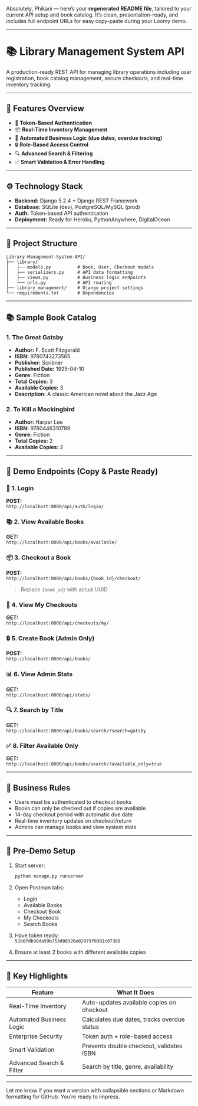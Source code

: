 Absolutely, Phikani — here’s your **regenerated README file**, tailored to your current API setup and book catalog. It’s clean, presentation-ready, and includes full endpoint URLs for easy copy-paste during your Loomy demo.

---

# 📚 Library Management System API

A production-ready REST API for managing library operations including user registration, book catalog management, secure checkouts, and real-time inventory tracking.

---

## 🚀 Features Overview

- 🔐 **Token-Based Authentication**
- 📦 **Real-Time Inventory Management**
- 🧠 **Automated Business Logic (due dates, overdue tracking)**
- 🔒 **Role-Based Access Control**
- 🔍 **Advanced Search & Filtering**
- ✅ **Smart Validation & Error Handling**

---

## ⚙️ Technology Stack

- **Backend:** Django 5.2.4 + Django REST Framework  
- **Database:** SQLite (dev), PostgreSQL/MySQL (prod)  
- **Auth:** Token-based API authentication  
- **Deployment:** Ready for Heroku, PythonAnywhere, DigitalOcean

---

## 📁 Project Structure

```
Library-Management-System-API/
├── library/
│   ├── models.py          # Book, User, Checkout models
│   ├── serializers.py     # API data formatting
│   ├── views.py           # Business logic endpoints
│   └── urls.py            # API routing
├── library_management/    # Django project settings
└── requirements.txt       # Dependencies
```

---

## 📚 Sample Book Catalog

### 1. The Great Gatsby
- **Author:** F. Scott Fitzgerald  
- **ISBN:** 9780743273565  
- **Publisher:** Scribner  
- **Published Date:** 1925-04-10  
- **Genre:** Fiction  
- **Total Copies:** 3  
- **Available Copies:** 3  
- **Description:** A classic American novel about the Jazz Age

### 2. To Kill a Mockingbird
- **Author:** Harper Lee  
- **ISBN:** 9780446310789  
- **Genre:** Fiction  
- **Total Copies:** 2  
- **Available Copies:** 2

---

## 🧪 Demo Endpoints (Copy & Paste Ready)

### 🔐 1. Login
**POST:**  
`http://localhost:8000/api/auth/login/`

### 📚 2. View Available Books
**GET:**  
`http://localhost:8000/api/books/available/`

### 📦 3. Checkout a Book
**POST:**  
`http://localhost:8000/api/books/{book_id}/checkout/`  
> Replace `{book_id}` with actual UUID

### 📅 4. View My Checkouts
**GET:**  
`http://localhost:8000/api/checkouts/my/`

### 🔒 5. Create Book (Admin Only)
**POST:**  
`http://localhost:8000/api/books/`

### 📊 6. View Admin Stats
**GET:**  
`http://localhost:8000/api/stats/`

### 🔍 7. Search by Title
**GET:**  
`http://localhost:8000/api/books/search/?search=gatsby`

### ✅ 8. Filter Available Only
**GET:**  
`http://localhost:8000/api/books/search/?available_only=true`

---

## 🧠 Business Rules

- Users must be authenticated to checkout books  
- Books can only be checked out if copies are available  
- 14-day checkout period with automatic due date  
- Real-time inventory updates on checkout/return  
- Admins can manage books and view system stats

---

## 🧰 Pre-Demo Setup

1. Start server:  
   ```bash
   python manage.py runserver
   ```

2. Open Postman tabs:
   - Login
   - Available Books
   - Checkout Book
   - My Checkouts
   - Search Books

3. Have token ready:  
   `51b0fdb99da59b753d08326e02079f0381c87388`

4. Ensure at least 2 books with different available copies

---

## 🎯 Key Highlights

| Feature                     | What It Does                                      |
|----------------------------|---------------------------------------------------|
| Real-Time Inventory        | Auto-updates available copies on checkout         |
| Automated Business Logic   | Calculates due dates, tracks overdue status       |
| Enterprise Security        | Token auth + role-based access                    |
| Smart Validation           | Prevents double checkout, validates ISBN          |
| Advanced Search & Filter   | Search by title, genre, availability              |

---

Let me know if you want a version with collapsible sections or Markdown formatting for GitHub. You’re ready to impress.
